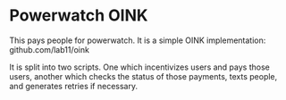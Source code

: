 Powerwatch OINK
============================

This pays people for powerwatch. It is a simple OINK implementation: github.com/lab11/oink

It is split into two scripts. One which incentivizes users and pays those users,
another which checks the status of those payments, texts people, and generates
retries if necessary. 
